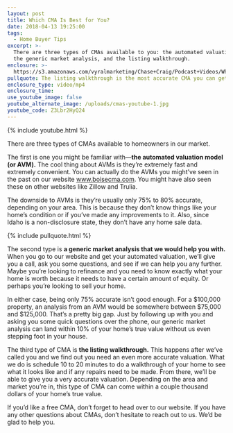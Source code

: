 ```yaml
---
layout: post
title: Which CMA Is Best for You?
date: 2018-04-13 19:25:00
tags:
  - Home Buyer Tips
excerpt: >-
  There are three types of CMAs available to you: the automated valuation model,
  the generic market analysis, and the listing walkthrough.
enclosure: >-
  https://s3.amazonaws.com/vyralmarketing/Chase+Craig/Podcast+Videos/Which+CMA+Is+Best+for+You%253F.mp4
pullquote: The listing walkthrough is the most accurate CMA you can get.
enclosure_type: video/mp4
enclosure_time:
use_youtube_image: false
youtube_alternate_image: /uploads/cmas-youtube-1.jpg
youtube_code: Z3Lbr2HyQ24
---
```


{% include youtube.html %}

There are three types of CMAs available to homeowners in our market. 

The first is one you might be familiar with—**the automated valuation model (or AVM).** The cool thing about AVMs is they’re extremely fast and extremely convenient. You can actually do the AVMs you might’ve seen in the past on our website www.boisecma.com. You might have also seen these on other websites like Zillow and Trulia.

The downside to AVMs is they’re usually only 75% to 80% accurate, depending on your area. This is because they don’t know things like your home’s condition or if you’ve made any improvements to it. Also, since Idaho is a non-disclosure state, they don’t have any home sale data. 

{% include pullquote.html %}

The second type is **a generic market analysis that we would help you with.** When you go to our website and get your automated valuation, we’ll give you a call, ask you some questions, and see if we can help you any further. Maybe you’re looking to refinance and you need to know exactly what your home is worth because it needs to have a certain amount of equity. Or perhaps you’re looking to sell your home. 

In either case, being only 75% accurate isn’t good enough. For a $100,000 property, an analysis from an AVM would be somewhere between $75,000 and $125,000. That’s a pretty big gap. Just by following up with you and asking you some quick questions over the phone, our generic market analysis can land within 10% of your home’s true value without us even stepping foot in your house. 

The third type of CMA is **the listing walkthrough.** This happens after we’ve called you and we find out you need an even more accurate valuation. What we do is schedule 10 to 20 minutes to do a walkthrough of your home to see what it looks like and if any repairs need to be made. From there, we’ll be able to give you a very accurate valuation. Depending on the area and market you’re in, this type of CMA can come within a couple thousand dollars of your home’s true value.

If you’d like a free CMA, don’t forget to head over to our website. If you have any other questions about CMAs, don’t hesitate to reach out to us. We’d be glad to help you.<br>
